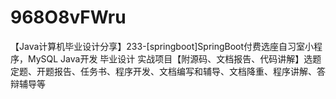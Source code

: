 # 968O8vFWru
【Java计算机毕业设计分享】233-[springboot]SpringBoot付费选座自习室小程序，MySQL Java开发 毕业设计 实战项目【附源码、文档报告、代码讲解】选题定题、开题报告、任务书、程序开发、文档编写和辅导、文档降重、程序讲解、答辩辅导等

